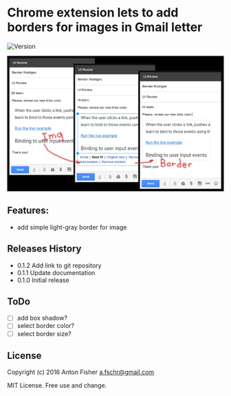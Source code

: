 # Chrome extension lets to add borders for images in Gmail letter

![Version](https://img.shields.io/badge/version-0.1.2-green.svg)

![Main function](/images/ext-screenshot-640-400.png)

## Features: 
* add simple light-gray border for image

## Releases History

* 0.1.2 Add link to git repository
* 0.1.1 Update documentation
* 0.1.0 Initial release

## ToDo
- [ ] add box shadow?
- [ ] select border color?
- [ ] select border size?

## License
Copyright (c) 2016 Anton Fisher <a.fschr@gmail.com>

MIT License. Free use and change.